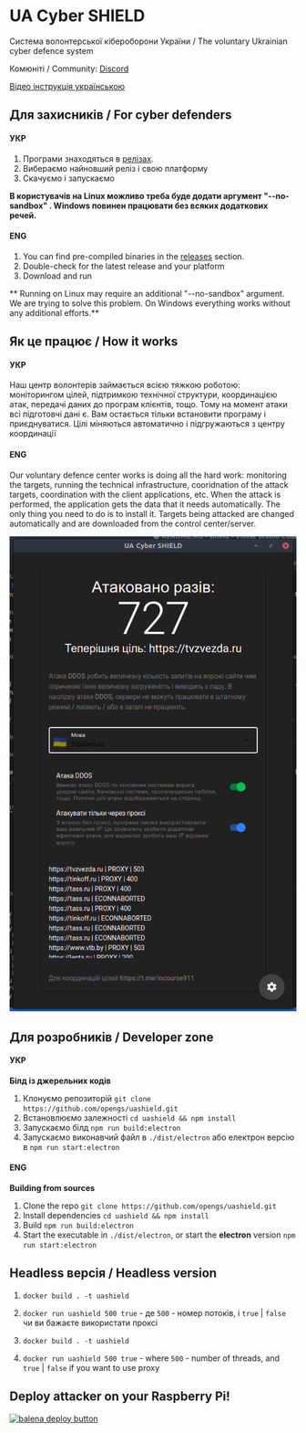# UA Cyber SHIELD
Система волонтерської кібероборони України  / The voluntary Ukrainian cyber defence system

Комюніті / Community: [Discord](https://discord.gg/7BfJ9JKQ98)

[Відео інструкція українською](https://youtu.be/snTzpRt7a5k)

## Для захисників / For cyber defenders
#### УКР
1. Програми знаходяться в [релізах](https://github.com/opengs/uashield/releases).
2. Вибераємо найновший реліз і свою платформу
3. Скачуємо і запускаємо

**В користувачів на Linux можливо треба буде додати аргумент "--no-sandbox" . Windows повинен працювати без всяких додаткових речей.**

#### ENG
1. You can find pre-compiled binaries in the [releases](https://github.com/opengs/uashield/releases) section.
2. Double-check for the latest release and your platform
3. Download and run

** Running on Linux may require an additional "--no-sandbox" argument. We are trying to solve this problem. On Windows everything works without any additional efforts.**

## Як це працює / How it works
#### УКР
Наш центр волонтерів займається всією тяжкою роботою: моніторингом цілей, підтримкою технічної структури, координацією атак, передачі даних до програм клієнтів, тощо. Тому на момент атаки всі підготовчі дані є. Вам остається тільки встановити програму і приєднуватися. Цілі міняються автоматично і підгружаються з центру координації

#### ENG
Our voluntary defence center works is doing all the hard work: monitoring the targets, running the technical infrastructure, cooridnation of the attack targets, coordination with the client applications, etc. When the attack is performed, the application gets the data that it needs automatically. The only thing you need to do is to install it. Targets being attacked are changed automatically and are downloaded from the control center/server.

![A working example](docs/working.png)

## Для розробників / Developer zone
#### УКР
**Білд із джерельних кодів**
1. Клонуємо репозиторій `git clone https://github.com/opengs/uashield.git`
2. Встановлюємо залежності `cd uashield && npm install`
3. Запускаємо білд `npm run build:electron`
4. Запускаємо виконавчий файл в `./dist/electron` або електрон версію в `npm run start:electron`

#### ENG
**Building from sources**
1. Clone the repo `git clone https://github.com/opengs/uashield.git`
2. Install dependencies `cd uashield && npm install`
3. Build `npm run build:electron`
4. Start the executable in `./dist/electron`, or start the **electron** version `npm run start:electron`

## Headless версія / Headless version
1. `docker build . -t uashield`
2. `docker run uashield 500 true` - де `500` - номер потоків, і `true` | `false` чи ви бажаєте використати проксі

1. `docker build . -t uashield`
2. `docker run uashield 500 true` - where `500` - number of threads, and `true` | `false` if you want to use proxy


## Deploy attacker on your Raspberry Pi!
[![balena deploy button](https://www.balena.io/deploy.svg)](https://dashboard.balena-cloud.com/deploy?repoUrl=https://github.com/Razikus/uashield)
